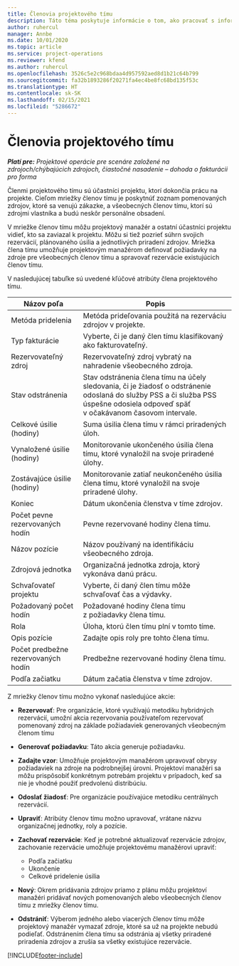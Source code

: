 ```yaml
---
title: Členovia projektového tímu
description: Táto téma poskytuje informácie o tom, ako pracovať s informáciami, atribútmi a plánovaním členov projektového tímu.
author: ruhercul
manager: Annbe
ms.date: 10/01/2020
ms.topic: article
ms.service: project-operations
ms.reviewer: kfend
ms.author: ruhercul
ms.openlocfilehash: 3526c5e2c968bdaa4d957592aed8d1b21c64b799
ms.sourcegitcommit: fa32b1893286f20271fa4ec4be8fc68bd135f53c
ms.translationtype: HT
ms.contentlocale: sk-SK
ms.lasthandoff: 02/15/2021
ms.locfileid: "5286672"
---
```

# <a name="project-team-members"></a>Členovia projektového tímu

_**Platí pre:** Projektové operácie pre scenáre založené na zdrojoch/chýbajúcich zdrojoch, čiastočné nasadenie – dohoda o fakturácii pro forma_

Členmi projektového tímu sú účastníci projektu, ktorí dokončia prácu na projekte. Cieľom mriežky členov tímu je poskytnúť zoznam pomenovaných zdrojov, ktoré sa venujú zákazke, a všeobecných členov tímu, ktorí sú zdrojmi vlastníka a budú neskôr personálne obsadení.

V mriežke členov tímu môžu projektový manažér a ostatní účastníci projektu vidieť, kto sa zaviazal k projektu. Môžu si tiež pozrieť súhrn svojich rezervácií, plánovaného úsilia a jednotlivých priradení zdrojov. Mriežka člena tímu umožňuje projektovým manažérom definovať požiadavky na zdroje pre všeobecných členov tímu a spravovať rezervácie existujúcich členov tímu.

V nasledujúcej tabuľke sú uvedené kľúčové atribúty člena projektového tímu.

| Názov poľa          | Popis                                                                                                                                                                  |
|--------------------------|-----------------------------------------------------------------------------------------------------------------------------------------------------------------------------------|
| Metóda pridelenia        | Metóda prideľovania použitá na rezerváciu zdrojov v projekte.                                                                         |
| Typ fakturácie             | Vyberte, či je daný člen tímu klasifikovaný ako fakturovateľný.                                                                                                                                       |
| Rezervovateľný zdroj        | Rezervovateľný zdroj vybratý na nahradenie všeobecného zdroja.                                                                                                                   |
| Stav odstránenia            | Stav odstránenia člena tímu na účely sledovania, či je žiadosť o odstránenie odoslaná do služby PSS a či služba PSS úspešne odosiela odpoveď späť v očakávanom časovom intervale. |
| Celkové úsilie (hodiny)     | Suma úsilia člena tímu v rámci priradených úloh.                                                                                                                         |
| Vynaložené úsilie (hodiny) | Monitorovanie ukončeného úsilia člena tímu, ktoré vynaložil na svoje priradené úlohy.                                                                                           |
| Zostávajúce úsilie (hodiny) | Monitorovanie zatiaľ neukončeného úsilia člena tímu, ktoré vynaložil na svoje priradené úlohy.                                                                                    |
| Koniec                   | Dátum ukončenia členstva v tíme zdrojov.                                                                                                                                            |
| Počet pevne rezervovaných hodín        | Pevne rezervované hodiny člena tímu.                                                                                                                                                                |
| Názov pozície            | Názov používaný na identifikáciu všeobecného zdroja.                                                                                                                                   |
| Zdrojová jednotka          | Organizačná jednotka zdroja, ktorý vykonáva danú prácu.                                                                                                                      |
| Schvaľovateľ projektu         | Vyberte, či daný člen tímu môže schvaľovať čas a výdavky.                                                                                                                     |
| Požadovaný počet hodín           | Požadované hodiny člena tímu z požiadavky člena tímu.                                                                                                                       |
| Rola                     | Úloha, ktorú člen tímu plní v tomto tíme.                                                                                                                                |
| Opis pozície     | Zadajte opis roly pre tohto člena tímu.                                                                                                                             |
| Počet predbežne rezervovaných hodín        | Predbežne rezervované hodiny člena tímu.                                                                                                                                                                 |
| Podľa začiatku                    | Dátum začatia členstva v tíme zdrojov.                                                                                                                                          |

Z mriežky členov tímu možno vykonať nasledujúce akcie:

- **Rezervovať**: Pre organizácie, ktoré využívajú metodiku hybridných rezervácií, umožní akcia rezervovania používateľom rezervovať pomenovaný zdroj na základe požiadaviek generovaných všeobecným členom tímu
- **Generovať požiadavku**: Táto akcia generuje požiadavku.
- **Zadajte vzor**: Umožňuje projektovým manažérom upravovať obrysy požiadaviek na zdroje na podrobnejšej úrovni. Projektoví manažéri sa môžu prispôsobiť konkrétnym potrebám projektu v prípadoch, keď sa nie je vhodné použiť predvolenú distribúciu.
- **Odoslať žiadosť**: Pre organizácie používajúce metodiku centrálnych rezervácií.
- **Upraviť**: Atribúty členov tímu možno upravovať, vrátane názvu organizačnej jednotky, roly a pozície.
- **Zachovať rezervácie**: Keď je potrebné aktualizovať rezervácie zdrojov, zachovanie rezervácie umožňuje projektovému manažérovi upraviť:

    - Podľa začiatku
    - Ukončenie
    - Celkové pridelenie úsilia

- **Nový**: Okrem pridávania zdrojov priamo z plánu môžu projektoví manažéri pridávať nových pomenovaných alebo všeobecných členov tímu z mriežky členov tímu.
- **Odstrániť**: Výberom jedného alebo viacerých členov tímu môže projektový manažér vymazať zdroje, ktoré sa už na projekte nebudú podieľať. Odstránením člena tímu sa odstránia aj všetky priradené priradenia zdrojov a zrušia sa všetky existujúce rezervácie.


[!INCLUDE[footer-include](../includes/footer-banner.md)]
